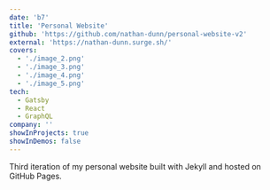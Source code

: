 ```yaml
---
date: 'b7'
title: 'Personal Website'
github: 'https://github.com/nathan-dunn/personal-website-v2'
external: 'https://nathan-dunn.surge.sh/'
covers:
  - './image_2.png'
  - './image_3.png'
  - './image_4.png'
  - './image_5.png'
tech:
  - Gatsby
  - React
  - GraphQL
company: ''
showInProjects: true
showInDemos: false
---
```


Third iteration of my personal website built with Jekyll and hosted on GitHub Pages.
